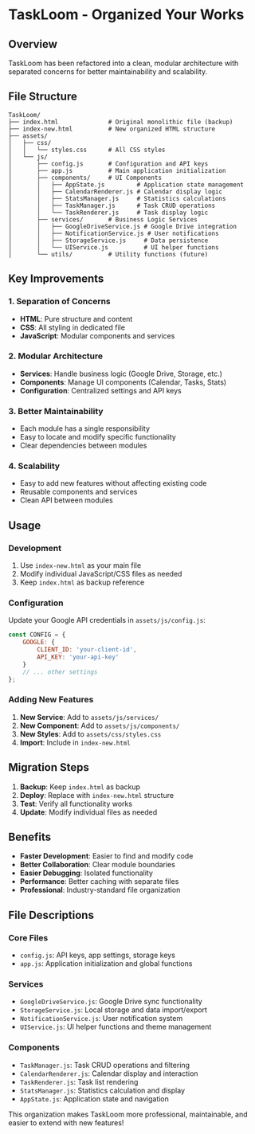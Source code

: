 # TaskLoom - Organized Your Works

## Overview
TaskLoom has been refactored into a clean, modular architecture with separated concerns for better maintainability and scalability.

## File Structure

```
TaskLoom/
├── index.html              # Original monolithic file (backup)
├── index-new.html          # New organized HTML structure
├── assets/
│   ├── css/
│   │   └── styles.css      # All CSS styles
│   └── js/
│       ├── config.js       # Configuration and API keys
│       ├── app.js          # Main application initialization
│       ├── components/     # UI Components
│       │   ├── AppState.js         # Application state management
│       │   ├── CalendarRenderer.js # Calendar display logic
│       │   ├── StatsManager.js     # Statistics calculations
│       │   ├── TaskManager.js      # Task CRUD operations
│       │   └── TaskRenderer.js     # Task display logic
│       ├── services/       # Business Logic Services
│       │   ├── GoogleDriveService.js # Google Drive integration
│       │   ├── NotificationService.js # User notifications
│       │   ├── StorageService.js     # Data persistence
│       │   └── UIService.js          # UI helper functions
│       └── utils/          # Utility functions (future)
```

## Key Improvements

### 1. **Separation of Concerns**
- **HTML**: Pure structure and content
- **CSS**: All styling in dedicated file
- **JavaScript**: Modular components and services

### 2. **Modular Architecture**
- **Services**: Handle business logic (Google Drive, Storage, etc.)
- **Components**: Manage UI components (Calendar, Tasks, Stats)
- **Configuration**: Centralized settings and API keys

### 3. **Better Maintainability**
- Each module has a single responsibility
- Easy to locate and modify specific functionality
- Clear dependencies between modules

### 4. **Scalability**
- Easy to add new features without affecting existing code
- Reusable components and services
- Clean API between modules

## Usage

### Development
1. Use `index-new.html` as your main file
2. Modify individual JavaScript/CSS files as needed
3. Keep `index.html` as backup reference

### Configuration
Update your Google API credentials in `assets/js/config.js`:
```javascript
const CONFIG = {
    GOOGLE: {
        CLIENT_ID: 'your-client-id',
        API_KEY: 'your-api-key'
    }
    // ... other settings
};
```

### Adding New Features
1. **New Service**: Add to `assets/js/services/`
2. **New Component**: Add to `assets/js/components/`
3. **New Styles**: Add to `assets/css/styles.css`
4. **Import**: Include in `index-new.html`

## Migration Steps

1. **Backup**: Keep `index.html` as backup
2. **Deploy**: Replace with `index-new.html` structure
3. **Test**: Verify all functionality works
4. **Update**: Modify individual files as needed

## Benefits

- **Faster Development**: Easier to find and modify code
- **Better Collaboration**: Clear module boundaries
- **Easier Debugging**: Isolated functionality
- **Performance**: Better caching with separate files
- **Professional**: Industry-standard file organization

## File Descriptions

### Core Files
- `config.js`: API keys, app settings, storage keys
- `app.js`: Application initialization and global functions

### Services
- `GoogleDriveService.js`: Google Drive sync functionality
- `StorageService.js`: Local storage and data import/export
- `NotificationService.js`: User notification system
- `UIService.js`: UI helper functions and theme management

### Components
- `TaskManager.js`: Task CRUD operations and filtering
- `CalendarRenderer.js`: Calendar display and interaction
- `TaskRenderer.js`: Task list rendering
- `StatsManager.js`: Statistics calculation and display
- `AppState.js`: Application state and navigation

This organization makes TaskLoom more professional, maintainable, and easier to extend with new features!
